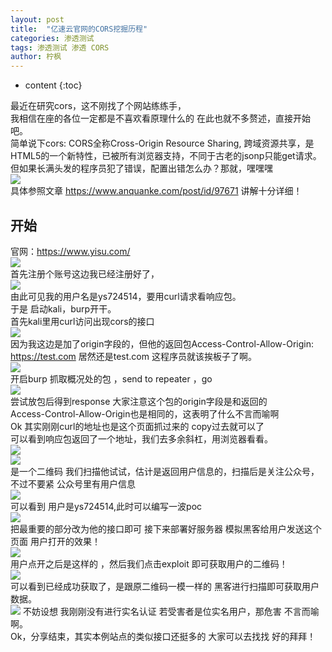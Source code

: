 ```yaml
---
layout: post
title:  "亿速云官网的CORS挖掘历程"
categories: 渗透测试
tags: 渗透测试 渗透 CORS
author: 柠枫
---
```




* content
{:toc}








最近在研究cors，这不刚找了个网站练练手，  
我相信在座的各位一定都是不喜欢看原理什么的 在此也就不多赘述，直接开始吧。  
简单说下cors: CORS全称Cross-Origin Resource Sharing, 跨域资源共享，是HTML5的一个新特性，已被所有浏览器支持，不同于古老的jsonp只能get请求。  
但如果长满头发的程序员犯了错误，配置出错怎么办？那就，嘿嘿嘿  
![](https://s2.ax1x.com/2020/01/03/lU0bX8.png)  
具体参照文章 https://www.anquanke.com/post/id/97671 讲解十分详细！  
## 开始  
官网：https://www.yisu.com/  
![](https://s2.ax1x.com/2020/01/03/lUBPXT.png)  
首先注册个账号这边我已经注册好了，  
![](https://s2.ax1x.com/2020/01/03/lUD8MV.png)  
由此可见我的用户名是ys724514，要用curl请求看响应包。  
于是 启动kali，burp开干。  
首先kali里用curl访问出现cors的接口  
![](https://s2.ax1x.com/2020/01/03/lUDfJA.png)  
因为我这边是加了origin字段的，但他的返回包Access-Control-Allow-Origin: https://test.com
居然还是test.com 这程序员就该挨板子了啊。  
![](https://s2.ax1x.com/2020/01/03/lUDqoQ.png)  
开启burp 抓取概况处的包 ，send to repeater ，go  
![](https://s2.ax1x.com/2020/01/03/lUrCeU.png)  
尝试放包后得到response 大家注意这个包的origin字段是和返回的  
Access-Control-Allow-Origin也是相同的，这表明了什么不言而喻啊  
Ok 其实刚刚curl的地址也是这个页面抓过来的 copy过去就可以了  
可以看到响应包返回了一个地址，我们去多余斜杠，用浏览器看看。  
![](https://s2.ax1x.com/2020/01/03/lUrAY9.png)  
![](https://s2.ax1x.com/2020/01/03/lUrnOK.png)  
是一个二维码 我们扫描他试试，估计是返回用户信息的，扫描后是关注公众号，不过不要紧 公众号里有用户信息  
![](https://s2.ax1x.com/2020/01/03/lUr8fA.png)  
可以看到 用户是ys724514,此时可以编写一波poc  
![](https://s2.ax1x.com/2020/01/03/lUrrfs.png)  
把最重要的部分改为他的接口即可 接下来部署好服务器 模拟黑客给用户发送这个页面 用户打开的效果！  
![](https://s2.ax1x.com/2020/01/03/lUrf7F.png)  
用户点开之后是这样的 ，然后我们点击exploit 即可获取用户的二维码！  
![](https://s2.ax1x.com/2020/01/03/lUr711.png)  
可以看到已经成功获取了，是跟原二维码一模一样的 黑客进行扫描即可获取用户数据。  
![](https://s2.ax1x.com/2020/01/03/lUrX7D.png)
不妨设想 我刚刚没有进行实名认证 若受害者是位实名用户，那危害 不言而喻啊。  
Ok，分享结束，其实本例站点的类似接口还挺多的 大家可以去找找 好的拜拜！  
